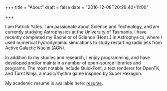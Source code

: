 +++
title = "About"
draft = false
date = "2016-12-08T20:29:40+11:00"

+++

I am Patrick Yates. I am passionate about Science and Technology, and am currently studying Astrophysics at the University of Tasmania.
I have recently completed my Bachelor of Science (Hons.) in Astrophysics, where I used numerical hydrodynamic simulations to study restarting radio jets from Active Galactic Nuclei (AGN).

In addition to my studies and research, I enjoy programming, and have developed and/or maintain a number of open-source libraries and programs.
The most notable include QuickFont, a text renderer for OpenTK, and Turnt Ninja, a music/rhythm game inspired by Super Hexagon.

My academic resume is available here: [resume](/download/resume.pdf).
